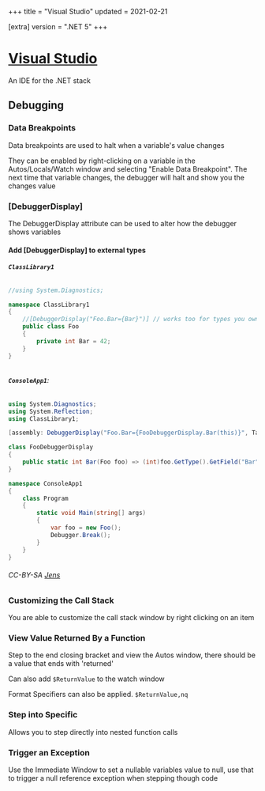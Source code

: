 +++
title = "Visual Studio"
updated = 2021-02-21

[extra]
version = ".NET 5"
+++

# [Visual Studio](https://visualstudio.microsoft.com/)
An IDE for the .NET stack

## Debugging

### Data Breakpoints

Data breakpoints are used to halt when a variable's value changes

They can be enabled by right-clicking on a variable in the Autos/Locals/Watch window and selecting "Enable Data Breakpoint". The next time that variable changes, the debugger will halt and show you the changes value

### [DebuggerDisplay]

The DebuggerDisplay attribute can be used to alter how the debugger shows variables

#### Add [DebuggerDisplay] to external types


###### **`ClassLibrary1`**
```cs
//using System.Diagnostics;

namespace ClassLibrary1
{
    //[DebuggerDisplay("Foo.Bar={Bar}")] // works too for types you own
    public class Foo
    {
        private int Bar = 42;
    }
}
```
######

###### **`ConsoleApp1`**:
```cs
using System.Diagnostics;
using System.Reflection;
using ClassLibrary1;

[assembly: DebuggerDisplay("Foo.Bar={FooDebuggerDisplay.Bar(this)}", Target=typeof(Foo))]

class FooDebuggerDisplay
{
    public static int Bar(Foo foo) => (int)foo.GetType().GetField("Bar",BindingFlags.Instance|BindingFlags.NonPublic).GetValue(foo);
}

namespace ConsoleApp1
{
    class Program
    {
        static void Main(string[] args)
        {
            var foo = new Foo();
            Debugger.Break();
        }
    }
}
```
###### CC-BY-SA [Jens](https://stackoverflow.com/questions/4469001/can-the-debuggerdisplay-attribute-be-applied-to-types-one-doesnt-own)


### Customizing the Call Stack

You are able to customize the call stack window by right clicking on an item

### View Value Returned By a Function

Step to the end closing bracket and view the Autos window, there should be a value that ends with 'returned'

Can also add `$ReturnValue` to the watch window

Format Specifiers can also be applied. `$ReturnValue,nq`

### Step into Specific

Allows you to step directly into nested function calls

### Trigger an Exception
Use the Immediate Window to set a nullable variables value to null, use that to trigger a null reference exception when stepping though code
